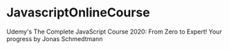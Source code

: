 # JavascriptOnlineCourse
Udemy's The Complete JavaScript Course 2020: From Zero to Expert! Your progress by Jonas Schmedtmann
